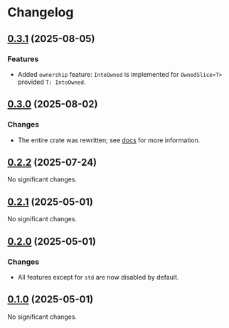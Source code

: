 # Changelog

<!-- changelogging: start -->

## [0.3.1](https://github.com/nekitdev/non-empty-slice/tree/v0.3.1) (2025-08-05)

### Features

- Added `ownership` feature: `IntoOwned` is implemented for `OwnedSlice<T>` provided `T: IntoOwned`.

## [0.3.0](https://github.com/nekitdev/non-empty-slice/tree/v0.3.0) (2025-08-02)

### Changes

- The entire crate was rewritten; see [docs](https://docs.rs/non-empty-slice) for more information.

## [0.2.2](https://github.com/nekitdev/non-empty-slice/tree/v0.2.2) (2025-07-24)

No significant changes.

## [0.2.1](https://github.com/nekitdev/non-empty-slice/tree/v0.2.1) (2025-05-01)

No significant changes.

## [0.2.0](https://github.com/nekitdev/non-empty-slice/tree/v0.2.0) (2025-05-01)

### Changes

- All features except for `std` are now disabled by default.

## [0.1.0](https://github.com/nekitdev/non-empty-slice/tree/v0.1.0) (2025-05-01)

No significant changes.
